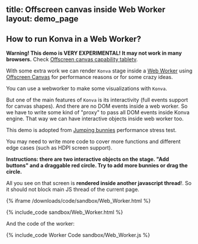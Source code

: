 title: Offscreen canvas inside Web Worker
layout: demo_page
---

## How to run Konva in a Web Worker?

**Warning! This demo is VERY EXPERIMENTAL! It may not work in many browsers.** Check [Offscreen canvas capability tabletv](https://caniuse.com/#feat=offscreencanvas).

With some extra work we can render `Konva` stage inside a [Web Worker](https://developer.mozilla.org/en-US/docs/Web/API/Worker) using [Offscreen Canvas](https://developer.mozilla.org/en-US/docs/Web/API/OffscreenCanvas) for performance reasons or for some crazy ideas.

You can use a webworker to make some visualizations with `Konva`.

But one of the main features of `Konva` is its interactivity (full events support for canvas shapes). And there are no DOM events inside a web worker. So we have to write some kind of "proxy" to pass all DOM events inside Konva engine. That way we can have interactive objects inside web worker too.

This demo is adopted from [Jumping bunnies](/docs/sandbox/Jumping_Bunnies.htm) performance stress test.

You may need to write more code to cover more functions and different edge cases (such as HDPI screen support).

**Instructions: there are two interactive objects on the stage. "Add buttons" and a draggable red circle. Try to add more bunnies or drag the circle.**

All you see on that screen is **rendered inside another javascript thread**!. So it should not block main JS thread of the current page.


{% iframe /downloads/code/sandbox/Web_Worker.html %}

{% include_code sandbox/Web_Worker.html %}

And the code of the worker:

{% include_code Worker Code sandbox/Web_Worker.js %}
